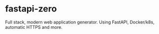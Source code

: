 # fastapi-zero
Full stack, modern web application generator. Using FastAPI,  Docker/k8s, automatic HTTPS and more.
